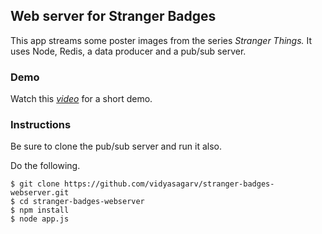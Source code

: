 ## Web server for Stranger Badges
This app streams some poster images from the series *Stranger Things.* It uses Node, Redis, a data producer and a pub/sub server.

### Demo

Watch this [*video*](https://www.youtube.com/watch?v=OETJLznBBUc) for a short demo.

### Instructions

Be sure to clone the pub/sub server and run it also.

Do the following.

```
$ git clone https://github.com/vidyasagarv/stranger-badges-webserver.git
$ cd stranger-badges-webserver
$ npm install
$ node app.js

```